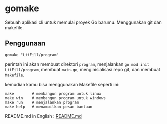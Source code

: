 # gomake

Sebuah aplikasi cli untuk memulai proyek Go barumu. Menggunakan git dan makefile.

## Penggunaan

```console
gomake "LitFill/program"
```

perintah ini akan membuat direktori `program`, menjalankan `go mod init LitFill/program`, membuat `main.go`, menginisialisasi repo git, dan membuat `Makefile`.

kemudian kamu bisa menggunakan Makefile seperti ini:

```console
make        # membangun program untuk linux
make win    # membangun program untuk windows
make run    # menjalankan program
make help   # menampilkan pesan bantuan
```

README.md in English : [README.md](./README.md)
